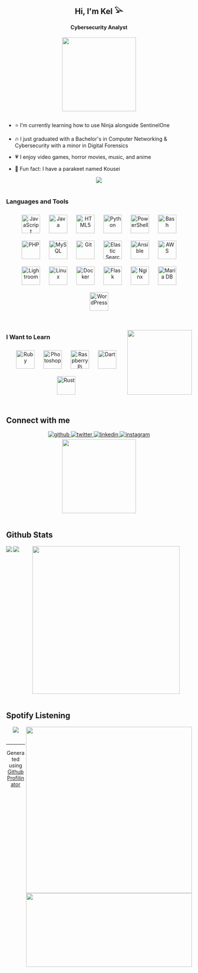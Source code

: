 ## <div align="center">Hi, I'm Kel 𓅪 </div>  
  

#### <div align="center">Cybersecurity Analyst</div>  
  

<div align="center">
<img src="https://www.icegif.com/wp-content/uploads/2024/02/icegif-258.gif" align="center" height="" width="200" />
</div>  
  

![]()  
  

- ⭐ I’m currently learning how to use Ninja alongside SentinelOne  
  

- 🔥 I just graduated with a Bachelor's in Computer Networking & Cybersecurity with a minor in Digital Forensics  
  

- 💗 I enjoy video games, horror movies, music, and anime  
  

- 🦜 Fun fact: I have a parakeet named Kousei  
  

<div align="center">
<img src="https://media.tenor.com/k-FTNOpA9TwAAAAM/hand-sign-yuki-itose.gif" align="center" height="" width="" />
</div>  
  

<br/>  



### Languages and Tools  
<div align="center">  
<a href="https://www.javascript.com/" target="_blank"><img style="margin: 10px" src="https://profilinator.rishav.dev/skills-assets/javascript-original.svg" alt="JavaScript" height="50" /></a>  
<a href="https://www.java.com/" target="_blank"><img style="margin: 10px" src="https://profilinator.rishav.dev/skills-assets/java-original-wordmark.svg" alt="Java" height="50" /></a>  
<a href="https://en.wikipedia.org/wiki/HTML5" target="_blank"><img style="margin: 10px" src="https://profilinator.rishav.dev/skills-assets/html5-original-wordmark.svg" alt="HTML5" height="50" /></a>  
<a href="https://www.python.org/" target="_blank"><img style="margin: 10px" src="https://profilinator.rishav.dev/skills-assets/python-original.svg" alt="Python" height="50" /></a>  
<a href="https://docs.microsoft.com/en-us/powershell/" target="_blank"><img style="margin: 10px" src="https://profilinator.rishav.dev/skills-assets/powershell.png" alt="PowerShell" height="50" /></a>  
<a href="https://www.gnu.org/software/bash/" target="_blank"><img style="margin: 10px" src="https://profilinator.rishav.dev/skills-assets/gnu_bash-icon.svg" alt="Bash" height="50" /></a>  
<a href="https://www.php.net/" target="_blank"><img style="margin: 10px" src="https://profilinator.rishav.dev/skills-assets/php-original.svg" alt="PHP" height="50" /></a>  
<a href="https://www.mysql.com/" target="_blank"><img style="margin: 10px" src="https://profilinator.rishav.dev/skills-assets/mysql-original-wordmark.svg" alt="MySQL" height="50" /></a>  
<a href="https://github.com/" target="_blank"><img style="margin: 10px" src="https://profilinator.rishav.dev/skills-assets/git-scm-icon.svg" alt="Git" height="50" /></a>  
<a href="https://www.elastic.co/" target="_blank"><img style="margin: 10px" src="https://profilinator.rishav.dev/skills-assets/elasticsearch.png" alt="Elastic Search" height="50" /></a>  
<a href="https://www.ansible.com/" target="_blank"><img style="margin: 10px" src="https://profilinator.rishav.dev/skills-assets/ansible.png" alt="Ansible" height="50" /></a>  
<a href="https://aws.amazon.com/" target="_blank"><img style="margin: 10px" src="https://profilinator.rishav.dev/skills-assets/amazonwebservices-original-wordmark.svg" alt="AWS" height="50" /></a>  
<a href="https://www.adobe.com/products/photoshop-lightroom.html" target="_blank"><img style="margin: 10px" src="https://profilinator.rishav.dev/skills-assets/lightroom.png" alt="Lightroom" height="50" /></a>  
<a href="https://www.linux.org/" target="_blank"><img style="margin: 10px" src="https://profilinator.rishav.dev/skills-assets/linux-original.svg" alt="Linux" height="50" /></a>  
<a href="https://www.docker.com/" target="_blank"><img style="margin: 10px" src="https://profilinator.rishav.dev/skills-assets/docker-original-wordmark.svg" alt="Docker" height="50" /></a>  
<a href="https://flask.palletsprojects.com/" target="_blank"><img style="margin: 10px" src="https://profilinator.rishav.dev/skills-assets/flask.png" alt="Flask" height="50" /></a>  
<a href="https://www.nginx.com/" target="_blank"><img style="margin: 10px" src="https://profilinator.rishav.dev/skills-assets/nginx-original.svg" alt="Nginx" height="50" /></a>  
<a href="https://mariadb.org/" target="_blank"><img style="margin: 10px" src="https://profilinator.rishav.dev/skills-assets/mariadb.png" alt="Maria DB" height="50" /></a>  
<a href="https://wordpress.com/" target="_blank"><img style="margin: 10px" src="https://profilinator.rishav.dev/skills-assets/wordpress.png" alt="WordPress" height="50" /></a>  
</div>  

![]()  
  

![]()  
  

<div align="right">
<img src="https://media.tenor.com/0AEB38Hz1PMAAAAC/death-note-light.gif" align="right" height="175" width="" />
</div>  
  



### I Want to Learn  
<div align="center">  
<a href="https://www.ruby-lang.org/en/" target="_blank"><img style="margin: 10px" src="https://profilinator.rishav.dev/skills-assets/ruby-original-wordmark.svg" alt="Ruby" height="50" /></a>  
<a href="https://www.adobe.com/in/products/photoshop.html" target="_blank"><img style="margin: 10px" src="https://profilinator.rishav.dev/skills-assets/photoshop-plain.svg" alt="Photoshop" height="50" /></a>  
<a href="https://www.raspberrypi.org/" target="_blank"><img style="margin: 10px" src="https://profilinator.rishav.dev/skills-assets/raspberrypi.png" alt="Raspberry Pi" height="50" /></a>  
<a href="https://dart.dev/" target="_blank"><img style="margin: 10px" src="https://profilinator.rishav.dev/skills-assets/dartlang-icon.svg" alt="Dart" height="50" /></a>  
<a href="https://www.rust-lang.org/" target="_blank"><img style="margin: 10px" src="https://profilinator.rishav.dev/skills-assets/rust-plain.svg" alt="Rust" height="50" /></a>  
</div>  

<br/>  


## Connect with me  
<div align="center">
<a href="https://github.com/tkdkel" target="_blank">
<img src=https://img.shields.io/badge/github-%2324292e.svg?&style=for-the-badge&logo=github&logoColor=white alt=github style="margin-bottom: 5px;" />
</a>
<a href="https://twitter.com/MissMonstrahh" target="_blank">
<img src=https://img.shields.io/badge/twitter-%2300acee.svg?&style=for-the-badge&logo=twitter&logoColor=white alt=twitter style="margin-bottom: 5px;" />
</a>
<a href="https://linkedin.com/in/kelkruk" target="_blank">
<img src=https://img.shields.io/badge/linkedin-%231E77B5.svg?&style=for-the-badge&logo=linkedin&logoColor=white alt=linkedin style="margin-bottom: 5px;" />
</a>
<a href="https://instagram.com/tkd.kel" target="_blank">
<img src=https://img.shields.io/badge/instagram-%23000000.svg?&style=for-the-badge&logo=instagram&logoColor=white alt=instagram style="margin-bottom: 5px;" />
</a>  
</div>  
  

<div align="center">
<img src="https://images.gr-assets.com/hostedimages/1675052145ra/33887612.gif" align="center" height="200" width="" />
</div>  
  

<br/>  


## Github Stats  
<img src="https://github-readme-stats.vercel.app/api?username=tkdkel&show_icons=true&count_private=true&hide_border=true" align="left" />  

<img src="https://github-readme-stats.vercel.app/api/top-langs/?username=tkdkel&hide_border=true&layout=compact" align="left" />  

<div align="center">
<img src="https://images-wixmp-ed30a86b8c4ca887773594c2.wixmp.com/f/aa825589-b5f2-443a-8874-546a7eac55d8/dc3oth1-81a8d907-f574-4bfb-9909-048e2ca44404.gif?token=eyJ0eXAiOiJKV1QiLCJhbGciOiJIUzI1NiJ9.eyJzdWIiOiJ1cm46YXBwOjdlMGQxODg5ODIyNjQzNzNhNWYwZDQxNWVhMGQyNmUwIiwiaXNzIjoidXJuOmFwcDo3ZTBkMTg4OTgyMjY0MzczYTVmMGQ0MTVlYTBkMjZlMCIsIm9iaiI6W1t7InBhdGgiOiJcL2ZcL2FhODI1NTg5LWI1ZjItNDQzYS04ODc0LTU0NmE3ZWFjNTVkOFwvZGMzb3RoMS04MWE4ZDkwNy1mNTc0LTRiZmItOTkwOS0wNDhlMmNhNDQ0MDQuZ2lmIn1dXSwiYXVkIjpbInVybjpzZXJ2aWNlOmZpbGUuZG93bmxvYWQiXX0.YYKehhQjXKtSllgyIqFURRp11J7qvOtIY4LpNIqV5mk" align="center" height="" width="400" />
</div>  
  

<br/>  


## Spotify Listening  
<div align="right">
<img src="https://pa1.aminoapps.com/6273/3bf942380de14fac337b392da92558b68b5a2583_hq.gif" align="right" height="" width="450" />
</div>  
  

<div align="right">
<img src="https://64.media.tumblr.com/e74eeff47109f7338cbb0e21ff84c7dc/tumblr_phdd21qm6C1xizrmbo1_540.gifv" align="right" height="200" width="450" />
</div>  
  

<div align="center"><img src="https://spotify-github-profile.vercel.app/api/view?uid=spudpup&cover_image=true&theme=compact&show_offline=false&background_color=121212&interchange=true" /></div>
<br />

----
<div align="center">Generated using <a href="https://profilinator.rishav.dev/" target="_blank">Github Profilinator</a></div>
